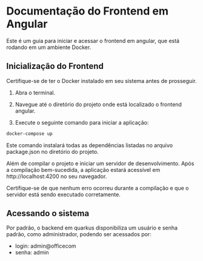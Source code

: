 # Documentação do Frontend em Angular

Este é um guia para iniciar e acessar o frontend em angular, que está rodando em um ambiente Docker.
## Inicialização do Frontend

Certifique-se de ter o Docker instalado em seu sistema antes de prosseguir.

1. Abra o terminal.

2. Navegue até o diretório do projeto onde está localizado o frontend angular.

3. Execute o seguinte comando para iniciar a aplicação:

```bash
docker-compose up
```

Este comando instalará todas as dependências listadas no arquivo package.json no diretório do projeto.

Além de compilar o projeto e iniciar um servidor de desenvolvimento. Após a compilação bem-sucedida, a aplicação estará acessível em http://localhost:4200 no seu navegador.

Certifique-se de que nenhum erro ocorreu durante a compilação e que o servidor está sendo executado corretamente.

## Acessando o sistema

Por padrão, o backend em quarkus disponibiliza um usuário e senha padrão, como administrador, podendo ser acessados por:

- login: admin@officecom
- senha: admin
